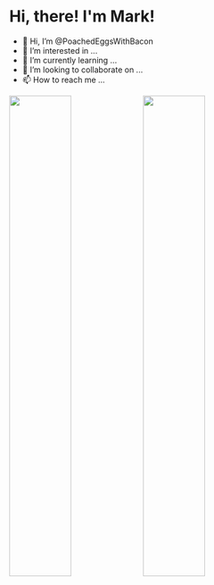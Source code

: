 # Hi, there! I'm Mark!

- 👋 Hi, I’m @PoachedEggsWithBacon
- 👀 I’m interested in ...
- 🌱 I’m currently learning ...
- 💞️ I’m looking to collaborate on ...
- 📫 How to reach me ...

<!---
PoachedEggsWithBacon/PoachedEggsWithBacon is a ✨ special ✨ repository because its `README.md` (this file) appears on your GitHub profile.
You can click the Preview link to take a look at your changes.
--->

<img align="left" width="47%" src="https://github-readme-stats.vercel.app/api?username=PoachedEggsWithBacon&show_icons=true&theme=merko" />

<img align="left" width="47%" src="https://github-readme-stats.vercel.app/api/top-langs/?username=PoachedEggsWithBacon&layout=compact" />
